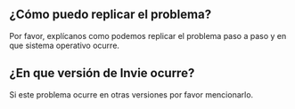 ## ¿Cómo puedo replicar el problema?
Por favor, explícanos como podemos replicar el problema paso a paso y en que sistema operativo ocurre.
## ¿En que versión de Invie ocurre?
Si este problema ocurre en otras versiones por favor mencionarlo.

